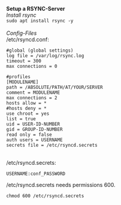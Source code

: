 **Setup a RSYNC-Server**\
*Install rsync*\
`sudo apt install rsync -y`\
\
*Config-Files*\
/etc/rsyncd.conf:

	#global (global settings)
	log file = /var/log/rsync.log
	timeout = 300
	max connections = 0
	
	#profiles
	[MODULENAME]
	path = /ABSOLUTE/PATH/AT/YOUR/SERVER
	comment = MODULENAME
	max connections = 2
	hosts allow = *
	#hosts deny = *
	use chroot = yes
	list = true
	uid = USER-ID-NUMBER
	gid = GROUP-ID-NUMBER
	read only = false
	auth users = USERNAME
	secrets file = /etc/rsyncd.secrets
\
/etc/rsyncd.secrets:

	USERNAME:conf_PASSWORD

/etc/rsyncd.secrets needs permissions 600.

	chmod 600 /etc/rsyncd.secrets
